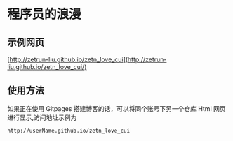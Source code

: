 # 程序员的浪漫

## 示例网页
[http://zetrun-liu.github.io/zetn_love_cui](http://zetrun-liu.github.io/zetn_love_cui/)

## 使用方法

如果正在使用 Gitpages 搭建博客的话，可以将同个账号下另一个仓库 Html 网页进行显示,访问地址示例为

`http://userName.github.io/zetn_love_cui`

